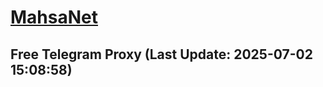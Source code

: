 
# [MahsaNet](https://t.me/mahsa_net)
## Free Telegram Proxy (Last Update: 2025-07-02 15:08:58)

    